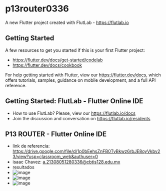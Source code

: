 # p13router0336

A new Flutter project created with FlutLab - https://flutlab.io

## Getting Started

A few resources to get you started if this is your first Flutter project:

- https://flutter.dev/docs/get-started/codelab
- https://flutter.dev/docs/cookbook

For help getting started with Flutter, view our
https://flutter.dev/docs, which offers tutorials,
samples, guidance on mobile development, and a full API reference.

## Getting Started: FlutLab - Flutter Online IDE

- How to use FlutLab? Please, view our https://flutlab.io/docs
- Join the discussion and conversation on https://flutlab.io/residents

## P13 ROUTER - Flutter Online IDE

- link de referencia: https://drive.google.com/file/d/1p0bEehsZnFB0TvBkwz6rbJE8oyVkbv23/view?usp=classroom_web&authuser=0
- isaac Chavez: a.21308051280336@cbtis128.edu.mx
- resultados
- ![image](https://github.com/isaacChavezzz/RutaPaginaChavez0336/assets/143744084/5743bf96-9568-455d-b762-465883174f44)
- ![image](https://github.com/isaacChavezzz/RutaPaginaChavez0336/assets/143744084/baf99e2a-60c0-46fb-b53e-11d41a39b735)
- ![image](https://github.com/isaacChavezzz/RutaPaginaChavez0336/assets/143744084/60c47792-532d-4c0a-bfa7-a7141167865f)



